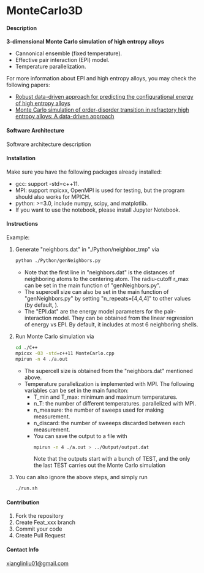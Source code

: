 # MonteCarlo3D

#### Description
**3-dimensional Monte Carlo simulation of high entropy alloys**
* Cannonical ensemble (fixed temperature).
* Effective pair interaction (EPI) model.
* Temperature parallelization.

For more information about EPI and high entropy alloys, you may check the following papers:
* [Robust data-driven approach for predicting the configurational energy of high entropy alloys](https://www.sciencedirect.com/science/article/pii/S0264127519306859)
* [Monte Carlo simulation of order-disorder transition in refractory high entropy alloys: A data-driven approach](https://www.sciencedirect.com/science/article/abs/pii/S0927025620306261)

#### Software Architecture
Software architecture description

#### Installation

Make sure you have the following packages already installed:
* gcc: support -std=c++11.
* MPI: support mpicxx, OpenMPI is used for testing, but the program should also works for MPICH.
* python: >=3.0, include numpy, scipy, and matplotlib.
* If you want to use the notebook, please install Jupyter Notebook.

#### Instructions
Example:
1. Generate "neighbors.dat" in "./Python/neighbor_tmp" via
   ```bash
   python ./Python/genNeighbors.py
   ```
   * Note that the first line in "neighbors.dat" is the distances of neighboring atoms to the centering atom. The radiu-cutoff r_max can be set in the main function of "genNeighbors.py". 
   * The supercell size can also be set in the main function of "genNeighbors.py" by setting "n_repeats=[4,4,4]" to other values (by default, ).
   * The "EPI.dat" are the energy model parameters for the pair-interaction model. They can be obtained from the linear regression of energy vs EPI. By default, it includes at most 6 neighboring shells.

2. Run Monte Carlo simulation via
   ```bash
   cd ./C++
   mpicxx -O3 -std=c++11 MonteCarlo.cpp
   mpirun -n 4 ./a.out
   ```
    * The supercell size is obtained from the "neighbors.dat" mentioned above.
    * Temperature parallelization is implemented with MPI. The following variables can be set in the main funciton:
      * T_min and T_max: minimum and maximum temperatures.
      * n_T: the number of different temperatures. parallelized with MPI.
      * n_measure: the number of sweeps used for making measurement.
      * n_discard: the number of sweeeps discarded between each measurement.
      * You can save the output to a file with
        ```bash
        mpirun -n 4 ./a.out > ../Output/output.dat
        ``` 
        Note that the outputs start with a bunch of TEST, and the only the last TEST carries out the Monte Carlo simulation 
3. You can also ignore the above steps, and simply run 
   ```bash
   ./run.sh
   ```

#### Contribution

1.  Fork the repository
2.  Create Feat_xxx branch
3.  Commit your code
4.  Create Pull Request

#### Contact Info
xianglinliu01@gmail.com